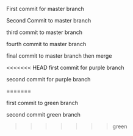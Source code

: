 First commit for master branch

Second Commit to master branch

third commit to master branch

fourth commit to master branch

final commit to master branch then merge














<<<<<<< HEAD
first commit for purple branch

second commit for purple branch



=======




first commit to green branch

second commit green branch


>>>>>>> green
